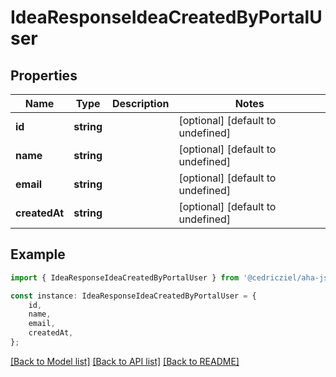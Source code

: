 # IdeaResponseIdeaCreatedByPortalUser


## Properties

Name | Type | Description | Notes
------------ | ------------- | ------------- | -------------
**id** | **string** |  | [optional] [default to undefined]
**name** | **string** |  | [optional] [default to undefined]
**email** | **string** |  | [optional] [default to undefined]
**createdAt** | **string** |  | [optional] [default to undefined]

## Example

```typescript
import { IdeaResponseIdeaCreatedByPortalUser } from '@cedricziel/aha-js';

const instance: IdeaResponseIdeaCreatedByPortalUser = {
    id,
    name,
    email,
    createdAt,
};
```

[[Back to Model list]](../README.md#documentation-for-models) [[Back to API list]](../README.md#documentation-for-api-endpoints) [[Back to README]](../README.md)
